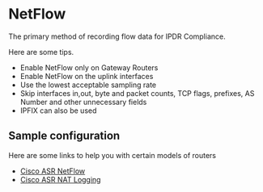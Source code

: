 # NetFlow

The primary method of recording flow data for IPDR Compliance. 


Here are some tips.

- Enable NetFlow only on Gateway Routers 
- Enable NetFlow on the uplink interfaces 
- Use the lowest acceptable sampling rate 
- Skip interfaces in,out, byte and packet counts, TCP flags, prefixes, AS Number and other unnecessary fields
- IPFIX can also be used 

## Sample configuration 


Here are some links to help you with certain models of routers

- [Cisco ASR NetFlow](https://www.trisul.org/devzone/doku.php/netflow:asr)
- [Cisco ASR NAT Logging](https://www.trisul.org/devzone/doku.php/netflow:asrnatlog)


